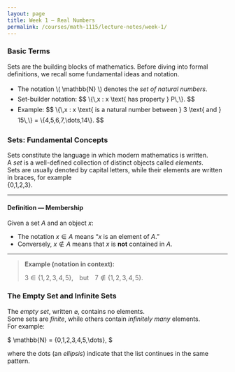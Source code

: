 ```yaml
---
layout: page
title: Week 1 — Real Numbers
permalink: /courses/math-1115/lecture-notes/week-1/
---
```


### Basic Terms

Sets are the building blocks of mathematics. Before diving into formal definitions, we recall some fundamental ideas and notation.

<ul style="margin-top:0.75rem; line-height:1.7;">
  <li>The notation \( \mathbb{N} \) denotes the <em>set of natural numbers</em>.</li>
  <li>Set-builder notation:
    $$
    \{\,x : x \text{ has property } P\,\}.
    $$
  </li>
  <li>Example:
    $$
    \{\,x : x \text{ is a natural number between } 3 \text{ and } 15\,\}
    = \{4,5,6,7,\dots,14\}.
    $$
  </li>
</ul>


### Sets: Fundamental Concepts

Sets constitute the language in which modern mathematics is written.  
A *set* is a well-defined collection of distinct objects called *elements*.  
Sets are usually denoted by capital letters, while their elements are written in braces, for example  
 \{0,1,2,3\}.

---

#### Definition — Membership

Given a set $A$ and an object $x$:

- The notation $x \in A$ means “$x$ is an element of $A$.”
- Conversely, $x \notin A$ means that $x$ is **not** contained in $A$.

---

> **Example (notation in context):**  
>
> $3 \in \{1,2,3,4,5\}$, but $7 \notin \{1,2,3,4,5\}$.





### The Empty Set and Infinite Sets

The *empty set*, written $\varnothing$, contains no elements.  
Some sets are *finite*, while others contain *infinitely many* elements.  
For example:

$
\mathbb{N} = \{0,1,2,3,4,5,\dots\},
$

where the dots (an *ellipsis*) indicate that the list continues in the same pattern.

